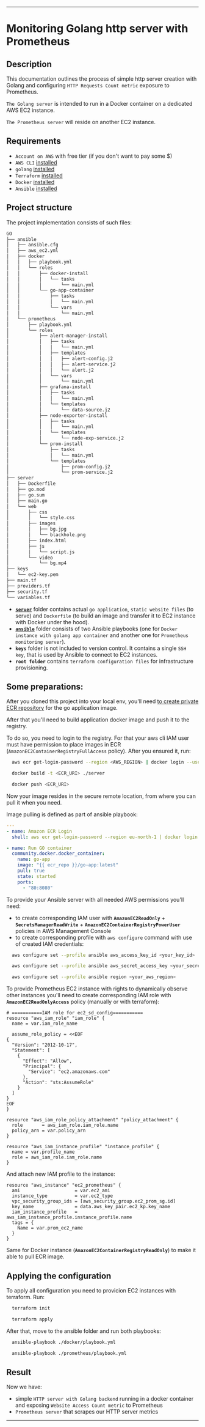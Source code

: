 
---
# Monitoring Golang http server with Prometheus
## Description
This documentation outlines the process of simple http server creation with Golang and configuring `HTTP Requests Count metric` exposure to Prometheus.

`The Golang server` is intended to run in a Docker container on a dedicated AWS EC2 instance.

`The Prometheus server` will reside on another EC2 instance.

## Requirements
- `Account on AWS` with free tier (if you don't want to pay some $)
- `AWS CLI` [installed](https://docs.aws.amazon.com/cli/latest/userguide/getting-started-install.html)
- `golang` [installed](https://go.dev/doc/install)
- `Terraform` [installed](https://developer.hashicorp.com/terraform/tutorials/aws-get-started/install-cli)
- `Docker` [installed](https://docs.docker.com/engine/install/)
- `Ansible` [installed](https://docs.ansible.com/ansible/latest/installation_guide/intro_installation.html)

## Project structure
The project implementation consists of such files:
```bash
GO
├── ansible
│   ├── ansible.cfg
│   ├── aws_ec2.yml
│   ├── docker
│   │   ├── playbook.yml
│   │   └── roles
│   │       ├── docker-install
│   │       │   └── tasks
│   │       │       └── main.yml
│   │       └── go-app-container
│   │           ├── tasks
│   │           │   └── main.yml
│   │           └── vars
│   │               └── main.yml
│   └── prometheus
│       ├── playbook.yml
│       └── roles
│           ├── alert-manager-install
│           │   ├── tasks
│           │   │   └── main.yml
│           │   ├── templates
│           │   │   ├── alert-config.j2
│           │   │   ├── alert-service.j2
│           │   │   └── alert.j2
│           │   └── vars
│           │       └── main.yml
│           ├── grafana-install
│           │   ├── tasks
│           │   │   └── main.yml
│           │   └── templates
│           │       └── data-source.j2
│           ├── node-exporter-install
│           │   ├── tasks
│           │   │   └── main.yml
│           │   └── templates
│           │       └── node-exp-service.j2
│           └── prom-install
│               ├── tasks
│               │   └── main.yml
│               └── templates
│                   ├── prom-config.j2
│                   └── prom-service.j2
├── server
│   ├── Dockerfile
│   ├── go.mod
│   ├── go.sum
│   ├── main.go
│   └── web
│       ├── css
│       │   └── style.css
│       ├── images
│       │   ├── bg.jpg
│       │   └── blackhole.png
│       ├── index.html
│       ├── js
│       │   └── script.js
│       └── video
│           └── bg.mp4
├── keys
│   └── ec2-key.pem
├── main.tf
├── providers.tf
├── security.tf
└── variables.tf
```
- [**`server`**](./server) folder contains actual `go application`, `static website files` (to serve) and `Dockerfile` (to build an image and transfer it to EC2 instance with Docker under the hood).
- [**`ansible`**](./ansible) folder consists of two Ansible playbooks (one for `Docker instance with golang app container` and another one for `Prometheus monitoring server`).
- **`keys`** folder is not included to version control. It contains a single `SSH key`, that is used by Ansible to connect to EC2 instances.
- **`root folder`** contains `terraform configuration files` for infrastructure provisioning.

## Some preparations:
After you cloned this project into your local env, you'll need [to create private ECR repository](https://docs.aws.amazon.com/AmazonECR/latest/userguide/repository-create.html) for the go application image.

After that you'll need to build application docker image and push it to the registry.

To do so, you need to login to the registry. For that your aws cli IAM user must have permission to place images in ECR (`AmazonEC2ContainerRegistryFullAccess` policy). After you ensured it, run:
```bash
  aws ecr get-login-password --region <AWS_REGION> | docker login --username AWS --password-stdin <ECR_URI>
```

```bash
  docker build -t <ECR_URI> ./server
```

```bash
  docker push <ECR_URI>
```

Now your image resides in the secure remote location, from where you can pull it when you need.

Image pulling is defined as part of ansible playbook:
```yml
---
- name: Amazon ECR Login
  shell: aws ecr get-login-password --region eu-north-1 | docker login --username AWS --password-stdin {{ ecr_repo }}

- name: Run GO container
  community.docker.docker_container:
    name: go-app
    image: "{{ ecr_repo }}/go-app:latest"
    pull: true
    state: started
    ports:
      - "80:8080"
```

To provide your Ansible server with all needed AWS permissions you'll need:
- to create corresponding IAM user with **`AmazonEC2ReadOnly`** + **`SecretsManagerReadWrite`** + **`AmazonEC2ContainerRegistryPowerUser`** policies in AWS Management Console
- to create corresponding profile with `aws configure` command with use of created IAM credentials:
```bash
  aws configure set --profile ansible aws_access_key_id <your_key_id>
```
```bash
  aws configure set --profile ansible aws_secret_access_key <your_secret_key>
```
```bash
  aws configure set --profile ansible region <your_aws_region>
```

To provide Prometheus EC2 instance with rights to dynamically observe other instances you'll need to create corresponding IAM role with **`AmazonEC2ReadOnlyAccess`** policy (manually or with terraform):
```hcl
# ===========IAM role for ec2_sd_config===========
resource "aws_iam_role" "iam_role" {
  name = var.iam_role_name

  assume_role_policy = <<EOF
{
  "Version": "2012-10-17",
  "Statement": [
    {
      "Effect": "Allow",
      "Principal": {
        "Service": "ec2.amazonaws.com"
      },
      "Action": "sts:AssumeRole"
    }
  ]
}
EOF
}

resource "aws_iam_role_policy_attachment" "policy_attachment" {
  role       = aws_iam_role.iam_role.name
  policy_arn = var.policy_arn
}

resource "aws_iam_instance_profile" "instance_profile" {
  name = var.profile_name
  role = aws_iam_role.iam_role.name
}
```

And attach new IAM profile to the instance:
```hcl
resource "aws_instance" "ec2_prometheus" {
  ami                    = var.ec2_ami
  instance_type          = var.ec2_type
  vpc_security_group_ids = [aws_security_group.ec2_prom_sg.id]
  key_name               = data.aws_key_pair.ec2_kp.key_name
  iam_instance_profile   = aws_iam_instance_profile.instance_profile.name
  tags = {
    Name = var.prom_ec2_name
  }
}
```
Same for Docker instance (**`AmazonEC2ContainerRegistryReadOnly`**) to make it able to pull ECR image.

## Applying the configuration
To apply all configuration you need to provicion EC2 instances with terraform. Run:
```bash
  terraform init
```
```bash
  terraform apply
```

After that, move to the ansible folder and run both playbooks:
```bash
  ansible-playbook ./docker/playbook.yml
```
```bash
  ansible-playbook ./prometheus/playbook.yml
```

## Result
Now we have:
- simple `HTTP server with Golang backend` running in a docker container and exposing `Website Access Count metric` to Prometheus
- `Prometheus server` that scrapes our HTTP server metrics
---